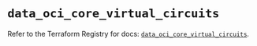 # `data_oci_core_virtual_circuits`

Refer to the Terraform Registry for docs: [`data_oci_core_virtual_circuits`](https://registry.terraform.io/providers/hashicorp/oci/7.19.0/docs/data-sources/core_virtual_circuits).
